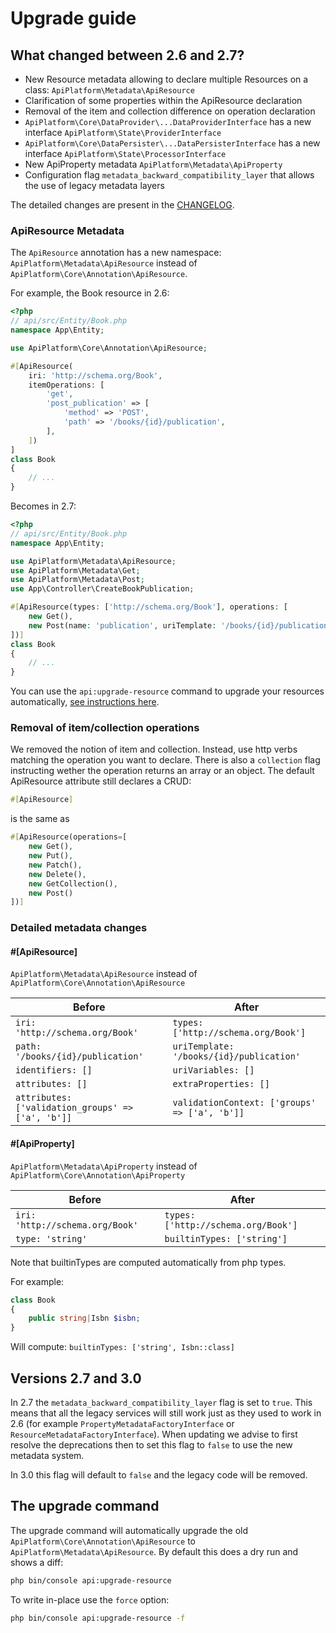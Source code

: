 # Upgrade guide

## What changed between 2.6 and 2.7?

- New Resource metadata allowing to declare multiple Resources on a class: `ApiPlatform\Metadata\ApiResource`
- Clarification of some properties within the ApiResource declaration
- Removal of the item and collection difference on operation declaration
- `ApiPlatform\Core\DataProvider\...DataProviderInterface` has a new
interface `ApiPlatform\State\ProviderInterface`
- `ApiPlatform\Core\DataPersister\...DataPersisterInterface` has a new
interface `ApiPlatform\State\ProcessorInterface`
- New ApiProperty metadata `ApiPlatform\Metadata\ApiProperty`
- Configuration flag `metadata_backward_compatibility_layer` that allows
the use of legacy metadata layers

The detailed changes are present in the [CHANGELOG](https://github.com/api-platform/core/blob/main/CHANGELOG.md).

### ApiResource Metadata

The `ApiResource` annotation has a new namespace:
`ApiPlatform\Metadata\ApiResource` instead of `ApiPlatform\Core\Annotation\ApiResource`.

For example, the Book resource in 2.6:

```php
<?php
// api/src/Entity/Book.php
namespace App\Entity;

use ApiPlatform\Core\Annotation\ApiResource;

#[ApiResource(
    iri: 'http://schema.org/Book',
    itemOperations: [
        'get',
        'post_publication' => [
            'method' => 'POST',
            'path' => '/books/{id}/publication',
        ],
    ])
]
class Book
{
    // ...
}
```

Becomes in 2.7:

```php
<?php
// api/src/Entity/Book.php
namespace App\Entity;

use ApiPlatform\Metadata\ApiResource;
use ApiPlatform\Metadata\Get;
use ApiPlatform\Metadata\Post;
use App\Controller\CreateBookPublication;

#[ApiResource(types: ['http://schema.org/Book'], operations: [
    new Get(),
    new Post(name: 'publication', uriTemplate: '/books/{id}/publication')
])]
class Book
{
    // ...
}
```

You can use the `api:upgrade-resource` command to upgrade
your resources automatically, [see instructions here](#the-upgrade-command).

### Removal of item/collection operations

We removed the notion of item and collection. Instead, use
http verbs matching the operation you want to declare.
There is also a `collection` flag instructing wether the
operation returns an array or an object.
The default ApiResource attribute still declares a CRUD:

```php
#[ApiResource]
```

is the same as

```php
#[ApiResource(operations=[
    new Get(),
    new Put(),
    new Patch(),
    new Delete(),
    new GetCollection(),
    new Post()
])]
```

### Detailed metadata changes

#### #[ApiResource]

`ApiPlatform\Metadata\ApiResource` instead of `ApiPlatform\Core\Annotation\ApiResource`

|Before|After|
|---|---|
|`iri: 'http://schema.org/Book'`|`types: ['http://schema.org/Book']`|
|`path: '/books/{id}/publication'`|`uriTemplate: '/books/{id}/publication'`|
|`identifiers: []`|`uriVariables: []`|
|`attributes: []`|`extraProperties: []`|
|`attributes: ['validation_groups' => ['a', 'b']]`|`validationContext: ['groups' => ['a', 'b']]`|

#### #[ApiProperty]

`ApiPlatform\Metadata\ApiProperty` instead of `ApiPlatform\Core\Annotation\ApiProperty`

|Before|After|
|---|---|
|`iri: 'http://schema.org/Book'`|`types: ['http://schema.org/Book']`|
|`type: 'string'`|`builtinTypes: ['string']`|

Note that builtinTypes are computed automatically from php types.

For example:

```php
class Book
{
    public string|Isbn $isbn;
}
```

Will compute: `builtinTypes: ['string', Isbn::class]`

## Versions 2.7 and 3.0

In 2.7 the `metadata_backward_compatibility_layer` flag is set to `true`.
This means that all the legacy services will still work just as they used
to work in 2.6 (for example `PropertyMetadataFactoryInterface` or
`ResourceMetadataFactoryInterface`). When updating we advise to first
resolve the deprecations then to set this flag to `false` to use the
new metadata system.

In 3.0 this flag will default to `false` and the legacy code will be removed.

## The upgrade command

The upgrade command will automatically upgrade the old `ApiPlatform\Core\Annotation\ApiResource` to `ApiPlatform\Metadata\ApiResource`.
By default this does a dry run and shows a diff:

```bash
php bin/console api:upgrade-resource
```

To write in-place use the `force` option:

```bash
php bin/console api:upgrade-resource -f
```
